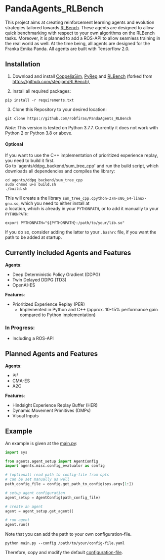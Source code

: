 # PandaAgents_RLBench
This project aims at creating reinforcement learning agents and evolution strategies tailored towards [RLBench](https://github.com/stepjam/RLBench).
These agents are designed to allow quick benchmarking with respect to your own algorithms on the RLBench tasks. Moreover, it is planned to add a ROS-API to allow seamless training in the real world as well. At the time being, all agents are designed for the Franka Emika Panda. All agents are built with Tensorflow 2.0.  


## Installation 
1. Download and install  [CoppeliaSim](https://www.coppeliarobotics.com/downloads), [PyRep](https://github.com/stepjam/PyRep) and [RLBench](https://github.com/robfiras/RLBench) (forked from https://github.com/stepjam/RLBench),

2. Install all required packages:

```shell 
pip install -r requirements.txt
```

3. Clone this Repository to your desired location:

```shell 
git clone https://github.com/robfiras/PandaAgents_RLBench
```

*Note:* This version is tested on Python 3.7.7. Currently it does not work with Python 2 or Python 3.8 or above.

#### Optional
If you want to use the C++ implementation of prioritized experience replay, you need to build it first.\
Go to 'agents/ddpg_backend/sum_tree_cpp' and run the build script, which downloads all dependencies and compiles the library:
```shell script
cd agents/ddpg_backend/sum_tree_cpp
sudo chmod u+x build.sh
./build.sh 
```
This will create a the library `sum_tree_cpp.cpython-37m-x86_64-linux-gnu.so`, which you need to either install at\
a location, which is already in your `PYTHONPATH`, or to add it manually to your `PYTHONPATH`:
```shell script
export PYTHONPATH="${PYTHONPATH}:/path/to/your/lib.so"
```
If you do so, consider adding the latter to your `.bashrc` file, if you want the path to be added at startup.  


## Currently included Agents and Features
**Agents**:
- Deep Deterministic Policy Gradient (DDPG)
- Twin Delayed DDPG (TD3)
- OpenAI-ES

**Features**:
- Prioritized Experience Replay (PER)
    - Implemented in Python and C++ (approx. 10-15% performance gain compared to Python implementation)

### In Progress:
- Including a ROS-API

## Planned Agents and Features
**Agents**:
- PI² 
- CMA-ES
- A2C

**Features**:
- Hindsight Experience Replay Buffer (HER)
- Dynamic Movement Primitives (DMPs)
- Visual Inputs 

## Example
An example is given at the [main.py](main.py):
```python
import sys

from agents.agent_setup import AgentConfig
import agents.misc.config_evaluator as config

# (optional) read path to config-file from opts
# can be set manually as well
path_config_file = config.get_path_to_config(sys.argv[1:])

# setup agent configuration
agent_setup = AgentConfig(path_config_file)

# create an agent
agent = agent_setup.get_agent()

# run agent
agent.run()
```
Note that you can add the path to your own configuration-file. 
```
python main.py --config /path/to/your/config-file.yaml
```
Therefore, copy and modify the default
[configuration-file](agents/config/default_config.yaml).
